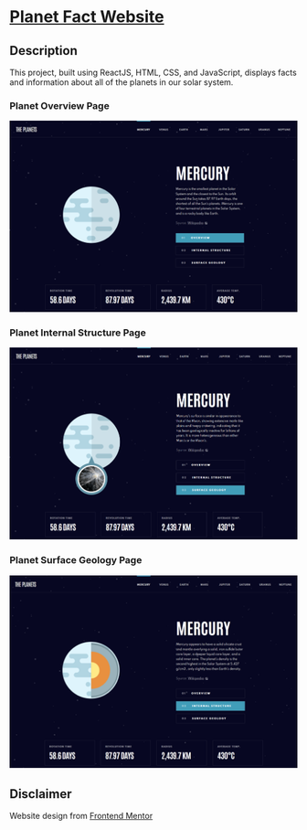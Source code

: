 # [Planet Fact Website](https://planet-facts-lenanle333.vercel.app/)

## Description
This project, built using ReactJS, HTML, CSS, and JavaScript, displays facts and information about all of the planets in our solar system. 

### Planet Overview Page
![Planet Overview Page](https://github.com/lenanle333/Planet-Fact-Website/blob/6625c880d6a77342dde4943eb783b32fc7c0db15/src/Screenshots/Planet%20Overview%20Screenshot.png)

### Planet Internal Structure Page
![Planet Internal Structure Page](https://github.com/lenanle333/Planet-Fact-Website/blob/6625c880d6a77342dde4943eb783b32fc7c0db15/src/Screenshots/Planet%20Geology%20Screenshot.png)

### Planet Surface Geology Page
![Planet Surface Geology Page](https://github.com/lenanle333/Planet-Fact-Website/blob/6625c880d6a77342dde4943eb783b32fc7c0db15/src/Screenshots/Planet%20Structure%20Screenshot.png)

## Disclaimer
Website design from [Frontend Mentor](https://www.frontendmentor.io/challenges/planets-fact-site-gazqN8w_f/hub)


